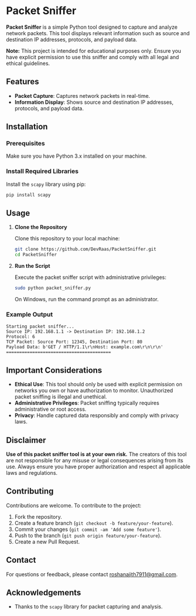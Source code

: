 # Packet Sniffer

**Packet Sniffer** is a simple Python tool designed to capture and analyze network packets. This tool displays relevant information such as source and destination IP addresses, protocols, and payload data.

**Note:** This project is intended for educational purposes only. Ensure you have explicit permission to use this sniffer and comply with all legal and ethical guidelines.

## Features

- **Packet Capture**: Captures network packets in real-time.
- **Information Display**: Shows source and destination IP addresses, protocols, and payload data.

## Installation

### Prerequisites

Make sure you have Python 3.x installed on your machine.

### Install Required Libraries

Install the `scapy` library using pip:

```bash
pip install scapy
```

## Usage

1. **Clone the Repository**

   Clone this repository to your local machine:

   ```bash
   git clone https://github.com/DevRaas/PacketSniffer.git
   cd PacketSniffer
   ```

2. **Run the Script**

   Execute the packet sniffer script with administrative privileges:

   ```bash
   sudo python packet_sniffer.py
   ```

   On Windows, run the command prompt as an administrator.

### Example Output

```
Starting packet sniffer...
Source IP: 192.168.1.1 -> Destination IP: 192.168.1.2
Protocol: 6
TCP Packet: Source Port: 12345, Destination Port: 80
Payload Data: b'GET / HTTP/1.1\r\nHost: example.com\r\n\r\n'
========================================
```

## Important Considerations

- **Ethical Use**: This tool should only be used with explicit permission on networks you own or have authorization to monitor. Unauthorized packet sniffing is illegal and unethical.
- **Administrative Privileges**: Packet sniffing typically requires administrative or root access.
- **Privacy**: Handle captured data responsibly and comply with privacy laws.

## Disclaimer

**Use of this packet sniffer tool is at your own risk.** The creators of this tool are not responsible for any misuse or legal consequences arising from its use. Always ensure you have proper authorization and respect all applicable laws and regulations.

## Contributing

Contributions are welcome. To contribute to the project:

1. Fork the repository.
2. Create a feature branch (`git checkout -b feature/your-feature`).
3. Commit your changes (`git commit -am 'Add some feature'`).
4. Push to the branch (`git push origin feature/your-feature`).
5. Create a new Pull Request.

## Contact

For questions or feedback, please contact [roshanajith7911@gmail.com](mailto:roshanajith7911@gmail.com).

## Acknowledgements

- Thanks to the `scapy` library for packet capturing and analysis.

